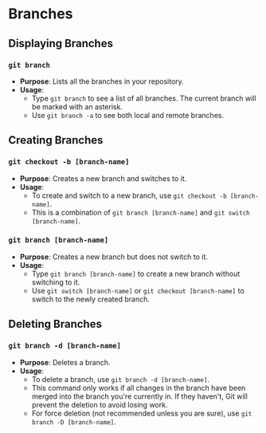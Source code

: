 # Branches
## Displaying Branches

### `git branch`

-   **Purpose**: Lists all the branches in your repository.
-   **Usage**:
    -   Type `git branch` to see a list of all branches. The current branch will be marked with an asterisk.
    -   Use `git branch -a` to see both local and remote branches.

## Creating Branches

### `git checkout -b [branch-name]`

-   **Purpose**: Creates a new branch and switches to it.
-   **Usage**:
    -   To create and switch to a new branch, use `git checkout -b [branch-name]`.
    -   This is a combination of `git branch [branch-name]` and `git switch [branch-name]`.

### `git branch [branch-name]`

-   **Purpose**: Creates a new branch but does not switch to it.
-   **Usage**:
    -   Type `git branch [branch-name]` to create a new branch without switching to it.
    -   Use `git switch [branch-name]` or `git checkout [branch-name]` to switch to the newly created branch.


## Deleting Branches

### `git branch -d [branch-name]`

-   **Purpose**: Deletes a branch.
-   **Usage**:
    -   To delete a branch, use `git branch -d [branch-name]`.
    -   This command only works if all changes in the branch have been merged into the branch you're currently in. If they haven't, Git will prevent the deletion to avoid losing work.
    -   For force deletion (not recommended unless you are sure), use `git branch -D [branch-name]`.
